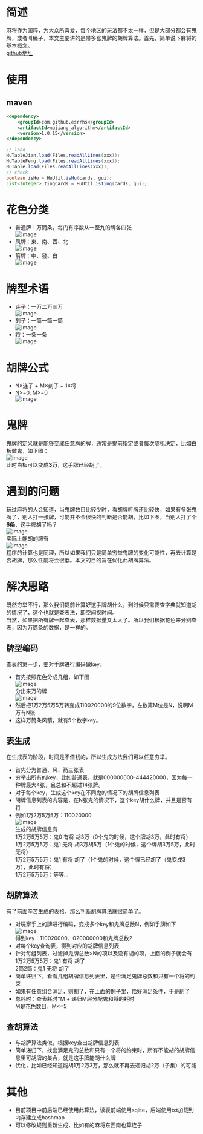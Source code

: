 # 简述
麻将作为国粹，为大众所喜爱，每个地区的玩法都不太一样，但是大部分都会有鬼牌，或者叫癞子，本文主要讲的是带多张鬼牌的胡牌算法。首先，简单说下麻将的基本概念。<br />
[github地址](https://github.com/esrrhs/majiang_algorithm)

# 使用
## maven
``` xml
<dependency>
    <groupId>com.github.esrrhs</groupId>
    <artifactId>majiang_algorithm</artifactId>
    <version>1.0.15</version>
</dependency>
```
``` java
// load
HuTableJian.load(Files.readAllLines(xxx));
HuTableFeng.load(Files.readAllLines(xxx));
HuTable.load(Files.readAllLines(xxx));
// check
boolean isHu = HuUtil.isHu(cards, gui);
List<Integer> tingCards = HuUtil.isTing(cards, gui);
```

# 花色分类
- 普通牌：万筒条，每门有序数从一至九的牌各四张<br />
![image](https://github.com/esrrhs/majiang_algorithm/raw/master/img/wan.png)
- 风牌：東、南、西、北<br />
![image](https://github.com/esrrhs/majiang_algorithm/raw/master/img/feng.png)
- 箭牌：中、發、白<br />
![image](https://github.com/esrrhs/majiang_algorithm/raw/master/img/jian.png)


# 牌型术语
- 连子：一万二万三万<br />
![image](https://github.com/esrrhs/majiang_algorithm/raw/master/img/lianzi.png)
- 刻子：一筒一筒一筒<br />
![image](https://github.com/esrrhs/majiang_algorithm/raw/master/img/kezi.png)
- 将：一条一条<br />
![image](https://github.com/esrrhs/majiang_algorithm/raw/master/img/jiang.png)


# 胡牌公式
- N×连子 + M×刻子 + 1×将
- N>=0, M>=0<br />
![image](https://github.com/esrrhs/majiang_algorithm/raw/master/img/hu.png)

# 鬼牌
鬼牌的定义就是能够变成任意牌的牌，通常是提前指定或者每次随机决定，比如白板做鬼，如下图：<br />
![image](https://github.com/esrrhs/majiang_algorithm/raw/master/img/gui.png)<br />
此时白板可以变成**3万**，这手牌已经胡了。

# 遇到的问题
玩过麻将的人会知道，当鬼牌数目比较少时，看胡牌听牌还比较快，如果有多张鬼牌了，别人打一张牌，可能并不会很快的判断是否能胡，比如下图，当别人打了个**6条**，这手牌胡了吗？<br />
![image](https://github.com/esrrhs/majiang_algorithm/raw/master/img/ting.png)<br />实际上能胡的牌有<br />
![image](https://github.com/esrrhs/majiang_algorithm/raw/master/img/tingde.png)<br />
程序的计算也是同理，所以如果我们只是简单穷举鬼牌的变化可能性，再去计算是否胡牌，那么性能将会很低。本文的目的旨在优化此胡牌算法。

# 解决思路
既然穷举不行，那么我们提前计算好这手牌胡什么，到时候只需要查字典就知道胡的情况了，这个也就是查表法，即空间换时间。<br  />当然，如果把所有牌一起查表，那样数据量又太大了。所以我们根据花色来分别查表，因为万筒条的数据，是一样的。<br />

## 牌型编码
查表的第一步，要对手牌进行编码做key。
- 首先按照花色分成几组，如下图<br />
![image](https://github.com/esrrhs/majiang_algorithm/raw/master/img/bianmada.png)<br />分出来万的牌<br />
![image](https://github.com/esrrhs/majiang_algorithm/raw/master/img/bianma.png)
- 然后把1万2万5万5万转变成110020000的9位数字，左数第M位是N，说明M万有N张
- 这样万筒条风箭，就有5个数字key。

## 表生成
在生成表的阶段，时间是不值钱的，所以生成方法我们可以任意穷举。
- 首先分为普通、风、箭三张表
- 穷举出所有的key，比如普通表，就是000000000-444420000，因为每一种牌最大4张，且总和不超过14张牌。
- 对于每个key，生成这个key在不同鬼的情况下的胡牌信息列表
- 胡牌信息列表的内容是，在N张鬼的情况下，这个key胡什么牌，并且是否有将
- 例如1万2万5万5万：110020000<br />
![image](https://github.com/esrrhs/majiang_algorithm/raw/master/img/bianma.png)<br />
生成的胡牌信息有
<br />1万2万5万5万：鬼0 有将 胡3万（0个鬼的时候，这个牌胡3万，此时有将）
<br />1万2万5万5万：鬼1 无将 胡3万胡5万（1个鬼的时候，这个牌胡3万5万，此时无将）
<br />1万2万5万5万：鬼1 有将 胡了（1个鬼的时候，这个牌已经胡了（鬼变成3万），此时有将）
<br />1万2万5万5万：等等...

## 胡牌算法
有了前面辛苦生成的表格，那么判断胡牌算法就很简单了。
- 对玩家手上的牌进行编码，变成多个key和鬼牌总数N，例如手牌如下<br />
![image](https://github.com/esrrhs/majiang_algorithm/raw/master/img/bianmada.png)<br />
得到key：110020000、020000000和鬼牌总数2
- 对每个key查询表，得到对应的胡牌信息列表
- 针对每组列表，过滤掉鬼牌总数>N的项以及没有胡的项，上面的例子就会有<br />
1万2万5万5万：鬼1 有将 胡了<br />
2筒2筒：鬼1 无将 胡了
- 简单递归下，看看几组胡牌信息列表里，是否满足鬼牌总数和只有一个将的约束
- 如果有任意组合满足，则胡了，在上面的例子里，恰好满足条件，于是胡了
- 总耗时：查表耗时*M + 递归M层分配鬼和将的耗时<br />
M是花色数目，M<=5

## 查胡算法
- 与胡牌算法类似，根据key查出胡牌信息列表
- 简单递归下，找出满足鬼的总数和只有一个将的约束时，所有不能胡的胡牌信息里可胡牌的集合，就是这手牌能胡什么牌
- 优化，比如已经知道能胡1万2万3万，那么就不再去递归胡2万（子集）的可能

# 其他
- 目前项目中前后端已经使用此算法，读表前端使用sqlite，后端使用txt加载到内存建立成hashmap
- 可以修改规则重新生成，比如有的麻将东西南也算连子

